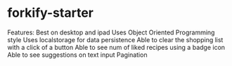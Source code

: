 # forkify-starter

Features:
 Best on desktop and ipad
 Uses Object Oriented Programming style
 Uses localstorage for data persistence
 Able to clear the shopping list with a click of a button
 Able to see num of liked recipes using a badge icon
 Able to see suggestions on text input
 Pagination
 